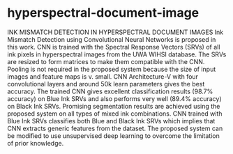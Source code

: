 # hyperspectral-document-image
INK MISMATCH DETECTION IN HYPERSPECTRAL DOCUMENT IMAGES 
Ink Mismatch Detection using Convolutional Neural Networks is proposed in this work.
CNN is trained with the Spectral Response Vectors (SRVs) of all ink pixels in hyperspectral images from the UWA WIHSI database. The SRVs are resized to form matrices to make them compatible with the CNN.
Pooling is not required in the proposed system because the size of input images and feature maps is v. small.
CNN Architecture-V with four convolutional layers and around 50k learn parameters gives the best accuracy.
The trained CNN gives excellent classification results (98.7% accuracy) on Blue Ink SRVs and also performs very well (89.4% accuracy) on Black Ink SRVs.
Promising segmentation results are achieved using the proposed system on all types of mixed ink combinations.
CNN trained with Blue Ink SRVs classifies both Blue and Black Ink SRVs which implies that CNN extracts generic features from the dataset.
The proposed system can be modified to use unsupervised deep learning to overcome the limitation of prior knowledge. 
